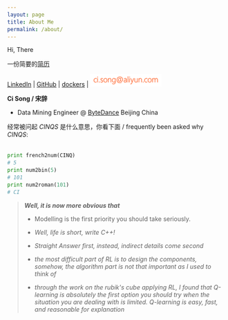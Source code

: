 ```yaml
---
layout: page
title: About Me
permalink: /about/
---
```


Hi, There

一份简要的[简历](/cv/cv.pdf)

[LinkedIn](http://www.linkedin.com/in/abnersoong) \| [GitHub](https://github.com/cinqs) \| [dockers](https://hub.docker.com/u/cinqsoong/) \| ![email_pic](/images/email.png)

**Ci Song / 宋辞**

- Data Mining Engineer @ [ByteDance](https://bytedance.com/) Beijing China

经常被问起 *CINQS* 是什么意思，你看下面 / frequently been asked why *CINQS*:

```py

print french2num(CINQ)
# 5
print num2bin(5)
# 101
print num2roman(101)
# CI
```

>  ***Well, it is now more obvious that***
>
>  - Modelling is the first priority you should take seriously.
>
>  - *Well, life is short, write C++!*
>
>  - *Straight Answer first, instead, indirect details come second*
>
>  - *the most difficult part of RL is to design the components, somehow, the algorithm part is not that important as I used to think of*
>
>  - *through the work on the rubik\'s cube applying RL, I found that Q-learning is absolutely the first option you should try when the situation you are dealing with is limited. Q-learning is easy, fast, and reasonable for explanation*

